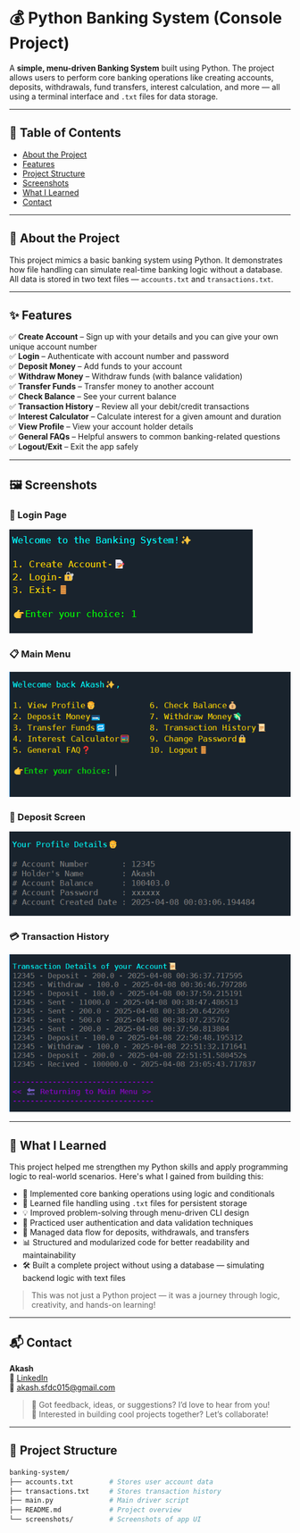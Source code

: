 # 💰 Python Banking System (Console Project)

A **simple, menu-driven Banking System** built using Python. The project allows users to perform core banking operations like creating accounts, deposits, withdrawals, fund transfers, interest calculation, and more — all using a terminal interface and `.txt` files for data storage.

---

## 📌 Table of Contents
- [About the Project](#about-the-project)
- [Features](#features)
- [Project Structure](#project-structure)
- [Screenshots](#screenshots)
- [What I Learned](#what-i-learned)
- [Contact](#contact)

---

## 📖 About the Project

This project mimics a basic banking system using Python. It demonstrates how file handling can simulate real-time banking logic without a database. All data is stored in two text files — `accounts.txt` and `transactions.txt`.

---

## ✨ Features

✅ **Create Account** – Sign up with your details and you can give your own unique account number  
✅ **Login** – Authenticate with account number and password  
✅ **Deposit Money** – Add funds to your account  
✅ **Withdraw Money** – Withdraw funds (with balance validation)  
✅ **Transfer Funds** – Transfer money to another account  
✅ **Check Balance** – See your current balance  
✅ **Transaction History** – Review all your debit/credit transactions  
✅ **Interest Calculator** – Calculate interest for a given amount and duration  
✅ **View Profile** – View your account holder details  
✅ **General FAQs** – Helpful answers to common banking-related questions  
✅ **Logout/Exit** – Exit the app safely

---

## 🖼️ Screenshots

### 🔐 Login Page
![Login](screenshots/startingmenu.png)

### 📋 Main Menu
![Menu](screenshots/mainmenu.png)

### 💸 Deposit Screen
![Deposit](screenshots/profiledetails.png)

### 💳 Transaction History
![History](screenshots/transactions.png)

---

## 📘 What I Learned

This project helped me strengthen my Python skills and apply programming logic to real-world scenarios. Here's what I gained from building this:

- 🧠 Implemented core banking operations using logic and conditionals  
- 📁 Learned file handling using `.txt` files for persistent storage  
- 💡 Improved problem-solving through menu-driven CLI design  
- 🔐 Practiced user authentication and data validation techniques  
- 🔄 Managed data flow for deposits, withdrawals, and transfers  
- 📊 Structured and modularized code for better readability and maintainability  
- 🛠️ Built a complete project without using a database — simulating backend logic with text files  

> This was not just a Python project — it was a journey through logic, creativity, and hands-on learning!

---

## 📬 Contact

**Akash**  
🔗 [LinkedIn](https://www.linkedin.com)  
📧 akash.sfdc015@gmail.com  

> 💬 Got feedback, ideas, or suggestions? I’d love to hear from you!  
> 🚀 Interested in building cool projects together? Let’s collaborate!

---

## 📂 Project Structure

```bash
banking-system/
├── accounts.txt         # Stores user account data
├── transactions.txt     # Stores transaction history
├── main.py              # Main driver script
├── README.md            # Project overview 
└── screenshots/         # Screenshots of app UI
